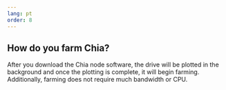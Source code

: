 ```yaml
---
lang: pt
order: 8
---
```


How do you farm Chia?
-----------------------

After you download the Chia node software, the drive will be plotted in the background and once the plotting is complete, it will begin farming. Additionally, farming does not require much bandwidth or CPU.
